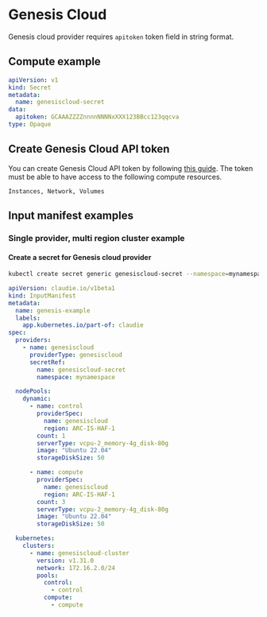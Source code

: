 # Genesis Cloud
Genesis cloud provider requires `apitoken` token field in string format.

## Compute example
```yaml
apiVersion: v1
kind: Secret
metadata:
  name: genesiscloud-secret
data:
  apitoken: GCAAAZZZZnnnnNNNNxXXX123BBcc123qqcva
type: Opaque
```

## Create Genesis Cloud API token
You can create Genesis Cloud API token by following [this guide](https://support.genesiscloud.com/support/solutions/articles/47001126146-how-to-generate-an-api-token-). The token must be able to have access to the following compute resources.

```
Instances, Network, Volumes
```

## Input manifest examples

### Single provider, multi region cluster example

#### Create a secret for Genesis cloud provider
```bash
kubectl create secret generic genesiscloud-secret --namespace=mynamespace --from-literal=apitoken='GCAAAZZZZnnnnNNNNxXXX123BBcc123qqcva'
```

```yaml
apiVersion: claudie.io/v1beta1
kind: InputManifest
metadata:
  name: genesis-example
  labels:
    app.kubernetes.io/part-of: claudie
spec:
  providers:
    - name: genesiscloud
      providerType: genesiscloud
      secretRef:
        name: genesiscloud-secret
        namespace: mynamespace

  nodePools:
    dynamic:
      - name: control
        providerSpec:
          name: genesiscloud
          region: ARC-IS-HAF-1
        count: 1
        serverType: vcpu-2_memory-4g_disk-80g
        image: "Ubuntu 22.04"
        storageDiskSize: 50

      - name: compute
        providerSpec:
          name: genesiscloud
          region: ARC-IS-HAF-1
        count: 3
        serverType: vcpu-2_memory-4g_disk-80g
        image: "Ubuntu 22.04"
        storageDiskSize: 50

  kubernetes:
    clusters:
      - name: genesiscloud-cluster
        version: v1.31.0
        network: 172.16.2.0/24
        pools:
          control:
            - control
          compute:
            - compute
```
